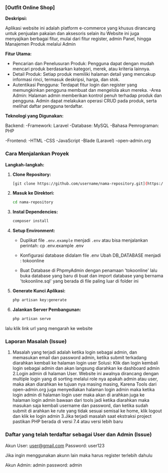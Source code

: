 ### [Outfit Online Shop]

**Deskripsi:**

Aplikasi website ini adalah platform e-commerce yang khusus dirancang untuk penjualan pakaian dan aksesoris selain itu Website ini juga menyajikan berbagai fitur, mulai dari fitur register, admin Panel, hingga Manajemen Produk melalui Admin

**Fitur Utama:**

- Pencarian dan Penelusuran Produk:
Pengguna dapat dengan mudah mencari produk berdasarkan kategori, merek, atau kriteria lainnya.
- Detail Produk:
Setiap produk memiliki halaman detail yang mencakup informasi rinci, termasuk deskripsi, harga, dan stok.
- Autentikasi Pengguna:
Terdapat fitur login dan register yang memungkinkan pengguna membuat dan mengelola akun mereka.
-Area Admin:
Halaman admin memberikan kontrol penuh terhadap produk dan pengguna. Admin dapat melakukan operasi CRUD pada produk, serta melihat daftar pengguna terdaftar.

**Teknologi yang Digunakan:**

Backend:
-Framework: Laravel
-Database: MySQL
-Bahasa Pemrograman: PHP

-Frontend:
-HTML
-CSS
-JavaScript
-Blade (Laravel)
-open-admin.org

### Cara Menjalankan Proyek

**Langkah-langkah:**

1. **Clone Repository:**
   ```bash
   [git clone https://github.com/username/nama-repository.git](https://github.com/BramantioSYahrulAlam/OnlineShop-interview.git)
   ```

2. **Masuk ke Direktori:**
   ```bash
   cd nama-repository
   ```

3. **Instal Dependencies:**
   ```bash
   composer install
   ```

4. **Setup Environment:**
   - Duplikat file `.env.example` menjadi `.env`
     atau bisa menjalankan perintah:
cp .env.example .env
     
   - Konfigurasi database didalam file .env
     Ubah DB_DATABASE menjadi : tokoonline
     
   - Buat Database di PhpmyAdmin dengan penamaan 'tokoonline'
     lalu buka database yang baru di buat dan import database yang bernama 'tokoonline.sql' yang berada di file paling luar di folder ini



5. **Generate Kunci Aplikasi:**
   ```bash
   php artisan key:generate
   ```


6. **Jalankan Server Pembangunan:**
   ```bash
   php artisan serve
   ```

lalu klik link url yang mengarah ke website



### Laporan Masalah (Issue)

1. Masalah yang terjadi adalah ketika login sebagai admin, dan memasukan email dan password admin, ketika submit terkadang diarahkan kembali ke halaman login user
   Solusi:
   Klik dan login kembali login sebagai admin dan akan langsung diarahkan ke dashboard admin
2.Login admin di halaman User. Website ini awalnya dirancang dengan multiple login yang di sorting melalui role nya apakah admin atau user, maka akan diarahkan ke tujuan nya masing masing,
  Karena Tools dari open-admin.org juga menyediakan halaman login admin maka ketika login admin di halaman login user maka akan di arahkan juga ke halaman login admin bawaan dari tools jadi 
  ketika diarahkan maka masukan saja kembali username dan password, dan ketika sudah submit di arahkan ke rute yang tidak sesuai semisal ke home, klik logout dan klik ke login admin
3.Jika terjadi masalah saat ekstraksi project pastikan PHP berada di versi 7.4 atau versi lebih baru

### Daftar yang telah terdaftar sebagai User dan Admin (Issue)
Akun User: user@gmail.com
Password: user123

Jika ingin menggunakan akunn lain maka harus register terlebih dahulu

Akun Admin: admin
password: admin
